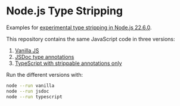 # Node.js Type Stripping

Examples for [experimental type stripping in Node.js 22.6.0](https://nodejs.org/docs/latest/api/typescript.html#type-stripping).

This repository contains the same JavaScript code in three versions:

1. [Vanilla JS](1-vanilla)
2. [JSDoc type annotations](2-jsdoc)
3. [TypeScript with strippable annotations only](3-typescript)

Run the different versions with:

```sh
node --run vanilla
node --run jsdoc
node --run typescript
```
